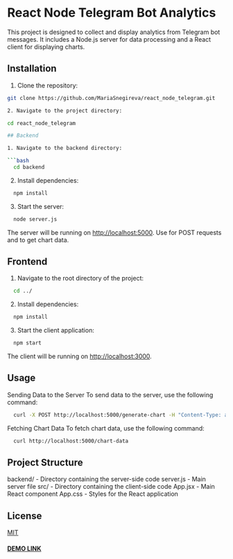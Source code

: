 # React Node Telegram Bot Analytics

This project is designed to collect and display analytics from Telegram bot messages. It includes a Node.js server for data processing and a React client for displaying charts.

## Installation

1. Clone the repository:

```bash
git clone https://github.com/MariaSnegireva/react_node_telegram.git

2. Navigate to the project directory:

cd react_node_telegram

## Backend

1. Navigate to the backend directory:

```bash
  cd backend
```

2. Install dependencies:

```bash
  npm install
```

3. Start the server:

```bash
  node server.js
```

The server will be running on <http://localhost:5000>. Use </generate-chart> for POST requests and </chart-data> to get chart data.

## Frontend

1. Navigate to the root directory of the project:

```bash
  cd ../
```

2. Install dependencies:

```bash
  npm install
```

3. Start the client application:

```bash
  npm start
```

The client will be running on <http://localhost:3000>.

## Usage

Sending Data to the Server
To send data to the server, use the following command:

```bash
  curl -X POST http://localhost:5000/generate-chart -H "Content-Type: application/json" -d '{"hour": "13:43", "duration": "1h 45m"}'
```

Fetching Chart Data
To fetch chart data, use the following command:

```bash
  curl http://localhost:5000/chart-data
```

## Project Structure

backend/ - Directory containing the server-side code
server.js - Main server file
src/ - Directory containing the client-side code
App.jsx - Main React component
App.css - Styles for the React application

## License

[MIT](https://choosealicense.com/licenses/mit/)

#### [DEMO LINK](https://MariaSnegireva.github.io/react_node_telegram)

